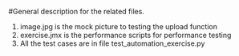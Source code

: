 #General description for the related files.

1. image.jpg is the mock picture to testing the upload function
2. exercise.jmx is the performance scripts for performance testing
3. All the test cases are in file test_automation_exercise.py

